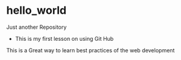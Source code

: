 # hello_world
Just another Repository

* This is my first lesson on using Git Hub


This is a Great way to learn best practices of the web development
